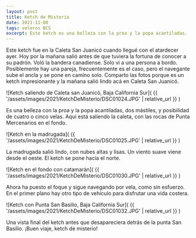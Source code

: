 ```yaml
---
layout: post
title: Ketch de Misterio
date: 2021-11-08
tags: veleros BCS
excerpt: Este ketch es una belleza con la proa y la popa acantiladas.
---
```


Este ketch fue en la Caleta San Juanicó cuando llegué con el atardecer
ayer. Hoy por la mañana salió antes de que tuviera la fortuna de conocer a su padrón.
Voló la bandera canadiense. Solo vi a una persona a bordo. Posiblemente hay
una pareja, frecuentemente es el caso, pero el navegante sube el ancla y
se pone en camino solo. Comparto las fotos porque es un ketch impresionante
y la mañana salió lindo acá en Caleta San Juanicó.

![Ketch saliendo de Caleta san Juanicó, Baja California Sur](
  {{ '/assets/images/2021/KetchDeMisterio/DSC01024.JPG' | relative_url }}
)

Es una belleza con la proa y la popa acantiladas, dos mástiles, y posibilidad
de cuatro o cinco velas. Aquí está saliendo la caleta, con las rocas de Punta
Mercenarios en el fondo.

![Ketch en la madrugada](
  {{ '/assets/images/2021/KetchDeMisterio/DSC01025.JPG' | relative_url }}
)

La madrugada salió lindo, con nubes altas y lisas. Un viento suave viene
desde el oeste. El ketch se pone hacía el norte.

![Ketch en el fondo con catamarán](
  {{ '/assets/images/2021/KetchDeMisterio/DSC01030.JPG' | relative_url }}
)

Ahora ha puesto el foque y sigue navegando por vela, como sin esfuerzo.
En el primer plano hay otro tipo de vehículo para disfrutar una vida costera.

![Ketch con Punta San Basilio, Baja California Sur](
  {{ '/assets/images/2021/KetchDeMisterio/DSC01032.JPG' | relative_url }}
)

Una vista final del ketch antes que desapareciera detrás de la punta
San Basilio. ¡Buen viaje, ketch de misterio!

